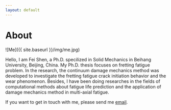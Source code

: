 ```yaml
---
layout: default
---
```


# About

![Me]({{ site.baseurl }}/img/me.jpg)

Hello, I am Fei Shen, a Ph.D. specilized in Solid Mechanics in Beihang University, Beijing, China. My Ph.D. thesis focuses on fretting fatigue problem. In the research, the continuum damage mechanics method was developed to investigate the fretting fatigue crack initiation behavior and the wear phenomenon. Besides, I have been doing researches in the fields of computational methods about fatigue life prediction and the application of damage mechanics method in multi-axial fatigue.    
  
If you want to get in touch with me, please send me <a class="email" href="mailto:philshenfei@gmail.com">email</a>.